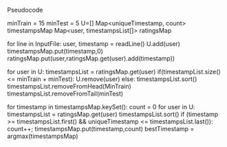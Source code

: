 Pseudocode

minTrain = 15
minTest = 5
U=[]
Map<uniqueTimestamp, count> timestampsMap
Map<user, timestampsList[]> ratingsMap

for line in InputFile:
	user, timestamp = readLine()
	U.add(user)
	timestampsMap.put(timestamp,0)
	ratingsMap.put(user,ratingsMap.get(user).add(timestamp))

for user in U:
	timestampsList = ratingsMap.get(user)
	if(timestampList.size() <= minTrain + minTest):
		U.remove(user)
	else:
		timestampsList.sort()
		timestampsList.removeFromHead(MinTrain)
		timestampsList.removeFromTail(minTest)

for timestamp in timestampsMap.keySet():
	count = 0
	for user in U:
		timestampsList = ratingsMap.get(user)
		timestampsList.sort()
		if (timestamp >= timestampsList.first() && uniqueTimestamp <= timestampsList.last()):
			count++;
	timestampsMap.put(timestamp,count)
bestTimestamp = argmax(timestampsMap)		
